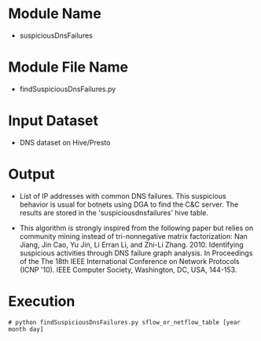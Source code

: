 # Module Name
- suspiciousDnsFailures

# Module File Name
- findSuspiciousDnsFailures.py

# Input Dataset
- DNS dataset on Hive/Presto

# Output
- List of IP addresses with common DNS failures. This suspicious behavior is usual for botnets using DGA to find the C&C server. The results are stored in the 'suspiciousdnsfailures' hive table.

- This algorithm is strongly inspired from the following paper but relies on community mining instead of tri-nonnegative matrix factorization: 
Nan Jiang, Jin Cao, Yu Jin, Li Erran Li, and Zhi-Li Zhang. 2010. Identifying suspicious activities through DNS failure graph analysis. In Proceedings of the The 18th IEEE International Conference on Network Protocols (ICNP '10). IEEE Computer Society, Washington, DC, USA, 144-153. 

# Execution

```
# python findSuspiciousDnsFailures.py sflow_or_netflow_table [year month day]
```
